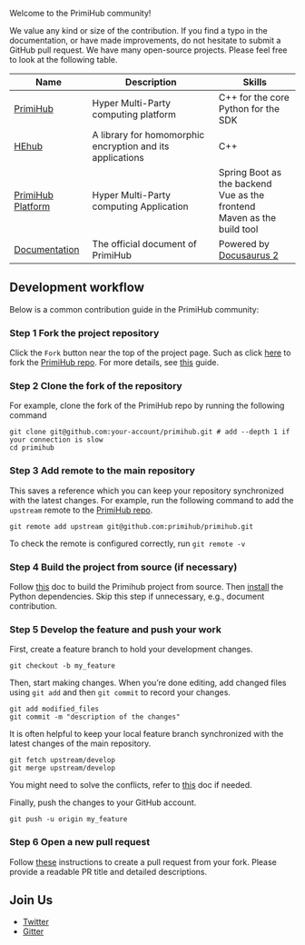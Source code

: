 Welcome to the PrimiHub community!

We value any kind or size of the contribution. If you find a typo in the documentation, or have made improvements, do not hesitate to submit a GitHub pull request. We have many open-source projects. Please feel free to look at the following table.

| Name | Description | Skills |
|---|---|---|
| [PrimiHub](https://github.com/primihub/primihub) | Hyper Multi-Party computing platform | C++ for the core </br> Python for the SDK |
| [HEhub](https://github.com/primihub/hehub) | A library for homomorphic encryption and its applications | C++ |
| [PrimiHub Platform](https://github.com/primihub/primihub-platform) | Hyper Multi-Party computing Application | Spring Boot as the backend </br> Vue as the frontend </br> Maven as the build tool |
| [Documentation](https://github.com/primihub/primihub-docs) | The official document of PrimiHub | Powered by [Docusaurus 2](https://docusaurus.io/) |

## Development workflow

Below is a common contribution guide in the PrimiHub community:

### Step 1 Fork the project repository

Click the `Fork` button near the top of the project page. Such as click [here](https://github.com/primihub/primihub/fork) to fork the [PrimiHub repo](<https://github.com/primihub/primihub>). For more details, see [this](https://docs.github.com/en/get-started/quickstart/fork-a-repo) guide.

### Step 2 Clone the fork of the repository

For example, clone the fork of the PrimiHub repo by running the following command

```shell
git clone git@github.com:your-account/primihub.git # add --depth 1 if your connection is slow
cd primihub
```

### Step 3 Add remote to the main repository

This saves a reference which you can keep your repository synchronized with the latest changes. For example, run the following command to add the `upstream` remote to the [PrimiHub repo](<https://github.com/primihub/primihub>).

```shell
git remote add upstream git@github.com:primihub/primihub.git
```

To check the remote is configured correctly, run `git remote -v`

### Step 4 Build the project from source (if necessary)

Follow [this](https://docs.primihub.com/docs/advance-usage/start/build/) doc to build the Primihub project from source. Then [install](https://docs.primihub.com/docs/advance-usage/python-sdk/install/) the Python dependencies. Skip this step if unnecessary, e.g., document contribution.

### Step 5 Develop the feature and push your work

First, create a feature branch to hold your development changes.

```shell
git checkout -b my_feature
```

Then, start making changes. When you’re done editing, add changed files using `git add` and then `git commit` to record your changes.

```shell
git add modified_files​
git commit -m "description of the changes"
```

It is often helpful to keep your local feature branch synchronized with the latest changes of the main repository.

```shell
git fetch upstream/develop​
git merge upstream/develop
```

You might need to solve the conflicts, refer to [this](https://docs.github.com/en/pull-requests/collaborating-with-pull-requests/addressing-merge-conflicts/resolving-a-merge-conflict-using-the-command-line) doc if needed.

Finally, push the changes to your GitHub account.

```shell
git push -u origin my_feature
```

### Step 6 Open a new pull request

Follow [these](https://docs.github.com/en/pull-requests/collaborating-with-pull-requests/proposing-changes-to-your-work-with-pull-requests/creating-a-pull-request-from-a-fork) instructions to create a pull request from your fork. Please provide a readable PR title and detailed descriptions.

## Join Us

* [Twitter](https://twitter.com/OpenPrimi)
* [Gitter](https://gitter.im/primihub/community)
